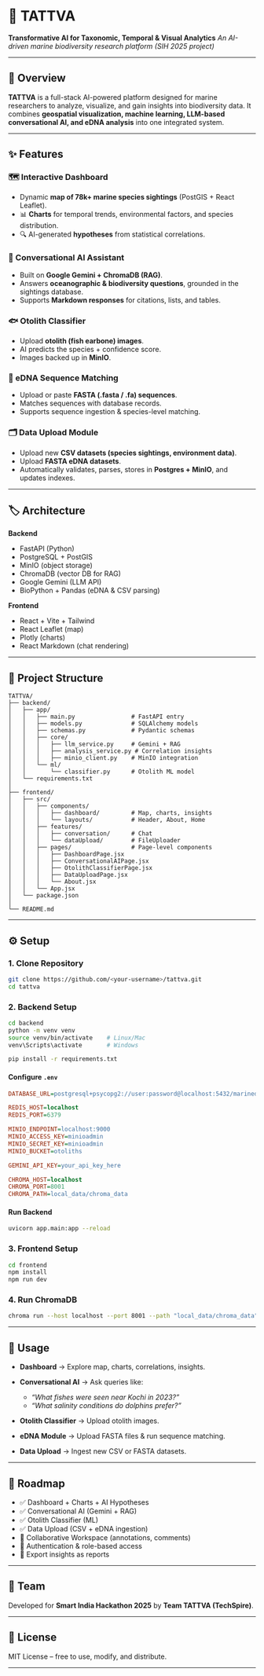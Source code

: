 # 🌊 TATTVA

**Transformative AI for Taxonomic, Temporal & Visual Analytics**
_An AI-driven marine biodiversity research platform (SIH 2025 project)_

---

## 📖 Overview

**TATTVA** is a full-stack AI-powered platform designed for marine researchers to analyze, visualize, and gain insights into biodiversity data.
It combines **geospatial visualization, machine learning, LLM-based conversational AI, and eDNA analysis** into one integrated system.

---

## ✨ Features

### 🗺️ Interactive Dashboard

- Dynamic **map of 78k+ marine species sightings** (PostGIS + React Leaflet).
- 📊 **Charts** for temporal trends, environmental factors, and species distribution.
- 🔍 AI-generated **hypotheses** from statistical correlations.

### 💬 Conversational AI Assistant

- Built on **Google Gemini + ChromaDB (RAG)**.
- Answers **oceanographic & biodiversity questions**, grounded in the sightings database.
- Supports **Markdown responses** for citations, lists, and tables.

### 🐟 Otolith Classifier

- Upload **otolith (fish earbone) images**.
- AI predicts the species + confidence score.
- Images backed up in **MinIO**.

### 🧬 eDNA Sequence Matching

- Upload or paste **FASTA (.fasta / .fa) sequences**.
- Matches sequences with database records.
- Supports sequence ingestion & species-level matching.

### 🗂️ Data Upload Module

- Upload new **CSV datasets (species sightings, environment data)**.
- Upload **FASTA eDNA datasets**.
- Automatically validates, parses, stores in **Postgres + MinIO**, and updates indexes.

---

## 🏷️ Architecture

**Backend**

- FastAPI (Python)
- PostgreSQL + PostGIS
- MinIO (object storage)
- ChromaDB (vector DB for RAG)
- Google Gemini (LLM API)
- BioPython + Pandas (eDNA & CSV parsing)

**Frontend**

- React + Vite + Tailwind
- React Leaflet (map)
- Plotly (charts)
- React Markdown (chat rendering)

---

## 📂 Project Structure

```
TATTVA/
├── backend/
│   ├── app/
│   │   ├── main.py                # FastAPI entry
│   │   ├── models.py              # SQLAlchemy models
│   │   ├── schemas.py             # Pydantic schemas
│   │   ├── core/
│   │   │   ├── llm_service.py     # Gemini + RAG
│   │   │   ├── analysis_service.py # Correlation insights
│   │   │   ├── minio_client.py    # MinIO integration
│   │   └── ml/
│   │       └── classifier.py      # Otolith ML model
│   └── requirements.txt
│
├── frontend/
│   ├── src/
│   │   ├── components/
│   │   │   ├── dashboard/         # Map, charts, insights
│   │   │   └── layouts/           # Header, About, Home
│   │   ├── features/
│   │   │   ├── conversation/      # Chat
│   │   │   └── dataUpload/        # FileUploader
│   │   ├── pages/                 # Page-level components
│   │   │   ├── DashboardPage.jsx
│   │   │   ├── ConversationalAIPage.jsx
│   │   │   ├── OtolithClassifierPage.jsx
│   │   │   ├── DataUploadPage.jsx
│   │   │   └── About.jsx
│   │   └── App.jsx
│   └── package.json
│
└── README.md
```

---

## ⚙️ Setup

### 1. Clone Repository

```bash
git clone https://github.com/<your-username>/tattva.git
cd tattva
```

### 2. Backend Setup

```bash
cd backend
python -m venv venv
source venv/bin/activate    # Linux/Mac
venv\Scripts\activate       # Windows

pip install -r requirements.txt
```

#### Configure `.env`

```ini
DATABASE_URL=postgresql+psycopg2://user:password@localhost:5432/marinedb

REDIS_HOST=localhost
REDIS_PORT=6379

MINIO_ENDPOINT=localhost:9000
MINIO_ACCESS_KEY=minioadmin
MINIO_SECRET_KEY=minioadmin
MINIO_BUCKET=otoliths

GEMINI_API_KEY=your_api_key_here

CHROMA_HOST=localhost
CHROMA_PORT=8001
CHROMA_PATH=local_data/chroma_data
```

#### Run Backend

```bash
uvicorn app.main:app --reload
```

### 3. Frontend Setup

```bash
cd frontend
npm install
npm run dev
```

### 4. Run ChromaDB

```bash
chroma run --host localhost --port 8001 --path "local_data/chroma_data"
```

---

## 🚀 Usage

- **Dashboard** → Explore map, charts, correlations, insights.
- **Conversational AI** → Ask queries like:

  - _“What fishes were seen near Kochi in 2023?”_
  - _“What salinity conditions do dolphins prefer?”_

- **Otolith Classifier** → Upload otolith images.
- **eDNA Module** → Upload FASTA files & run sequence matching.
- **Data Upload** → Ingest new CSV or FASTA datasets.

---

## 🔮 Roadmap

- ✅ Dashboard + Charts + AI Hypotheses
- ✅ Conversational AI (Gemini + RAG)
- ✅ Otolith Classifier (ML)
- ✅ Data Upload (CSV + eDNA ingestion)
- 🚧 Collaborative Workspace (annotations, comments)
- 🚧 Authentication & role-based access
- 🚧 Export insights as reports

---

## 👥 Team

Developed for **Smart India Hackathon 2025** by **Team TATTVA (TechSpire)**.

---

## 📜 License

MIT License – free to use, modify, and distribute.

---
